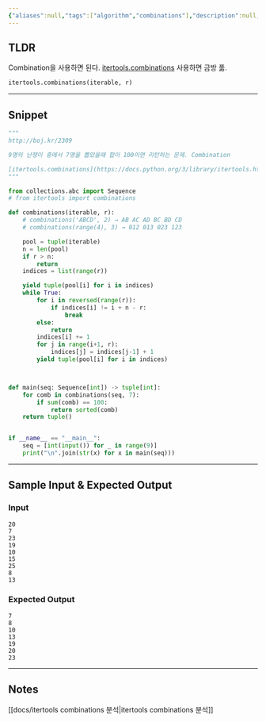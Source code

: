 ```yaml
---
{"aliases":null,"tags":["algorithm","combinations"],"description":null,"links":["https://docs.python.org/3/library/itertools.html#itertools.combinations","http://boj.kr/2309"],"status":null,"title":"2309. 일곱 난쟁이","created":"2025-01-01T16:36:20","updated":"2025-01-02T14:11:10","difficulty":null,"dg-publish":true,"permalink":"/docs/algorithms/2309/","dgPassFrontmatter":true}
---
```



## TLDR

Combination을 사용하면 된다. [itertools.combinations](https://docs.python.org/3/library/itertools.html#itertools.combinations) 사용하면 금방 풂.

```python
itertools.combinations(iterable, r)
```

<!-- 문제에 대한 간략한 설명 및 풀이 접근 방식 요약 -->

---

## Snippet

```python
"""
http://boj.kr/2309

9명의 난쟁이 중에서 7명을 뽑았을때 합이 100이면 리턴하는 문제. Combination

[itertools.combinations](https://docs.python.org/3/library/itertools.html#itertools.combinations) 참고
"""

from collections.abc import Sequence
# from itertools import combinations

def combinations(iterable, r):
    # combinations('ABCD', 2) → AB AC AD BC BD CD
    # combinations(range(4), 3) → 012 013 023 123

    pool = tuple(iterable)
    n = len(pool)
    if r > n:
        return
    indices = list(range(r))

    yield tuple(pool[i] for i in indices)
    while True:
        for i in reversed(range(r)):
            if indices[i] != i + n - r:
                break
        else:
            return
        indices[i] += 1
        for j in range(i+1, r):
            indices[j] = indices[j-1] + 1
        yield tuple(pool[i] for i in indices)



def main(seq: Sequence[int]) -> tuple[int]:
    for comb in combinations(seq, 7):
        if sum(comb) == 100:
            return sorted(comb)
    return tuple()


if __name__ == "__main__":
    seq = [int(input()) for _ in range(9)]
    print("\n".join(str(x) for x in main(seq)))

```

<!-- 주요 코드 작성 -->

---

## Sample Input & Expected Output

### Input

```
20
7
23
19
10
15
25
8
13
```

### Expected Output

```
7
8
10
13
19
20
23
```

---

## Notes

[[docs/itertools combinations 분석\|itertools combinations 분석]]
